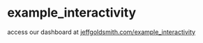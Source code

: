 # example_interactivity

access our dashboard at [jeffgoldsmith.com/example_interactivity](http://jeffgoldsmith.com/example_interactivity)
